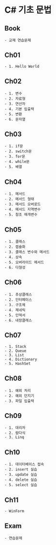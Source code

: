 # C# 기초 문법
## Book
	- 교재 연습문제
## Ch01
	- 1. Hello World
## Ch02 
	- 1. 변수
	- 2. 자료형
	- 3. 연산자
	- 4. 기본 입출력
	- 5. 변환
	- 6. 문자열
## Ch03
	- 1. if문
	- 2. switch문
	- 3. for문
	- 4. while문
	- 5. 배열
## Ch04
	- 1. 메서드
	- 2. 메서드 형태
	- 3. 메서드 오버로드
	- 4. 메서드 지역변수
	- 5. 참조 매개변수
## Ch05
	- 1. 클래스
	- 2. 캡슐화
	- 3. 클래스 변수와 메서드
	- 4. 상속
	- 5. 오버라이드 메서드
	- 6. 다형성
## Ch06
	- 1. 추상클래스
	- 2. 인터페이스
	- 3. 구조체
	- 4. 제네릭
	- 5. 인덱서
	- 6. 내장클래스
## Ch07
	- 1. Stack
	- 2. Queue
	- 3. List
	- 4. Dictionary
	- 5. HashSet
## Ch08
	- 1. 예외 처리
	- 2. 예외 던지기
	- 3. 파일 입출력
## Ch09
	- 1. 대리자
	- 2. 람다식
	- 3. Linq
## Ch10
	- 1. 데이터베이스 접속
	- 2. insert 실습
	- 3. update 실습
	- 4. delete 실습
	- 5. select 실습
## Ch11
	- WinForm
## Exam
	- 연습문제